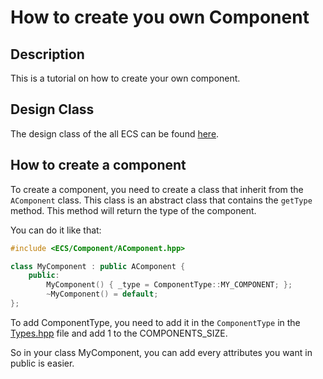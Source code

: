 # How to create you own Component

## Description
This is a tutorial on how to create your own component.

## Design Class
The design class of the all ECS can be found [here](../../doc/ECS/README.md).

## How to create a component

To create a component, you need to create a class that inherit from the `AComponent` class. This class is an abstract class that contains the `getType` method. This method will return the type of the component.

You can do it like that:
```cpp
#include <ECS/Component/AComponent.hpp>

class MyComponent : public AComponent {
    public:
        MyComponent() { _type = ComponentType::MY_COMPONENT; };
        ~MyComponent() = default;
};
```

To add ComponentType, you need to add it in the `ComponentType` in the [Types.hpp](../../src/common/ECS/Types.hpp) file and add 1 to the COMPONENTS_SIZE.

So in your class MyComponent, you can add every attributes you want in public is easier.